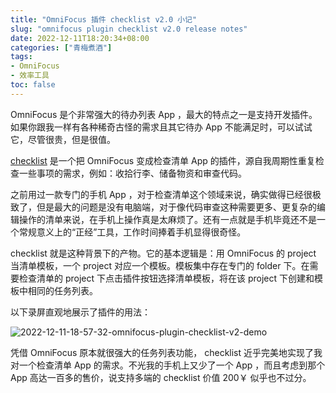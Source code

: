 ```yaml
---
title: "OmniFocus 插件 checklist v2.0 小记"
slug: "omnifocus plugin checklist v2.0 release notes"
date: 2022-12-11T18:20:34+08:00
categories: ["青梅煮酒"]
tags:
- OmniFocus
- 效率工具
toc: false
---
```

OmniFocus 是个非常强大的待办列表 App ，最大的特点之一是支持开发插件。如果你跟我一样有各种稀奇古怪的需求且其它待办 App 不能满足时，可以试试它，尽管很贵，但是很值。

[checklist](https://github.com/xbot/omnifocus-plugin-checklist) 是一个把 OmniFocus 变成检查清单 App 的插件，源自我周期性重复检查一些事项的需求，例如：收拾行李、储备物资和审查代码。

之前用过一款专门的手机 App ，对于检查清单这个领域来说，确实做得已经很极致了，但是最大的问题是没有电脑端，对于像代码审查这种需要更多、更复杂的编辑操作的清单来说，在手机上操作真是太麻烦了。还有一点就是手机毕竟还不是一个常规意义上的“正经”工具，工作时间捧着手机显得很奇怪。

checklist 就是这种背景下的产物。它的基本逻辑是：用 OmniFocus 的 project 当清单模板，一个 project 对应一个模板。模板集中存在专门的 folder 下。在需要检查清单的 project 下点击插件按钮选择清单模板，将在该 project 下创建和模板中相同的任务列表。

以下录屏直观地展示了插件的用法：

![2022-12-11-18-57-32-omnifocus-plugin-checklist-v2-demo](https://raw.githubusercontent.com/xbot/image-hosting/master/blog/2022-12-11-18-57-32-omnifocus-plugin-checklist-v2-demo.gif)

凭借 OmniFocus 原本就很强大的任务列表功能， checklist 近乎完美地实现了我对一个检查清单 App 的需求。不光我的手机上又少了一个 App ，而且考虑到那个 App 高达一百多的售价，说支持多端的 checklist 价值 200￥ 似乎也不过分。